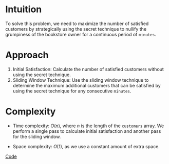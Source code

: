 # Intuition
To solve this problem, we need to maximize the number of satisfied customers by strategically using the secret technique to nullify the grumpiness of the bookstore owner for a continuous period of `minutes`.

# Approach
1. Initial Satisfaction: Calculate the number of satisfied customers without using the secret technique.
2. Sliding Window Technique: Use the sliding window technique to determine the maximum additional customers that can be satisfied by using the secret technique for any consecutive `minutes`.


# Complexity
- Time complexity:
$O(n)$, where $n$ is the length of the `customers` array. We perform a single pass to calculate initial satisfaction and another pass for the sliding window.

- Space complexity:
$O(1)$, as we use a constant amount of extra space.

[Code](./1052-Grumpy-Bookstore-Owner.ts)